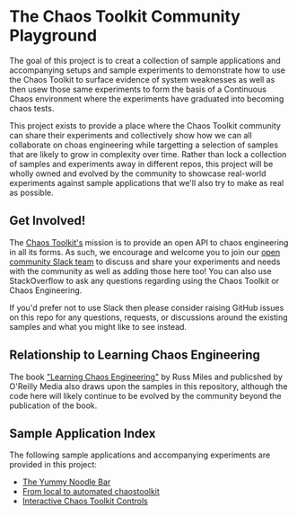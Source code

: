# The Chaos Toolkit Community Playground

The goal of this project is to creat a collection of sample applications and accompanying setups and sample experiments to demonstrate how to use the Chaos Toolkit to surface evidence of system weaknesses as well as then usew those same experiments to form the basis of a Continuous Chaos environment where the experiments have graduated into becoming chaos tests.

This project exists to provide a place where the Chaos Toolkit community can share their experiments and collectively show how we can all collaborate on choas engineering while targetting a selection of samples that are likely to grow in complexity over time. Rather than lock a collection of samples and experiments away in different repos, this project will be wholly owned and evolved by the community to showcase real-world experiments against sample applications that we'll also try to make as real as possible.

## Get Involved!

The [Chaos Toolkit's](https://chaostoolkit.org/) mission is to provide an open API to chaos engineering in all its forms. As such, we encourage and welcome you to join our [open community Slack team](https://join.chaostoolkit.org/) to discuss and share your experiments and needs with the community as well as adding those here too! You can also use StackOverflow to ask any questions regarding using the Chaos Toolkit or Chaos Engineering.

If you'd prefer not to use Slack then please consider raising GitHub issues on this repo for any questions, requests, or discussions around the existing samples and what you might like to see instead.

## Relationship to Learning Chaos Engineering

The book ["Learning Chaos Engineering"](http://shop.oreilly.com/product/0636920251897.do) by Russ Miles and publicshed by O'Reilly Media also draws upon the samples in this repository, although the code here will likely continue to be evolved by the community beyond the publication of the book.

## Sample Application Index

The following sample applications and accompanying experiments are provided in this project:

* [The Yummy Noodle Bar](yummynoodle/)
* [From local to automated chaostoolkit](from-local-to-automated-chaostoolkit/)
* [Interactive Chaos Toolkit Controls](interactive-controls/)
